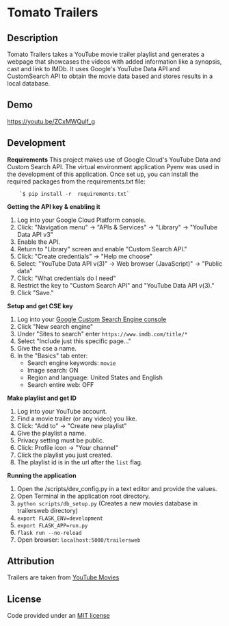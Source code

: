 Tomato Trailers
===


Description
---
Tomato Trailers takes a YouTube movie trailer playlist and generates a webpage 
that showcases the videos with added information like a synopsis, cast and link 
to IMDb. It uses Google's YouTube Data API and CustomSearch API to 
obtain the movie data based and stores results in a local database.


Demo
---
<https://youtu.be/ZCxMWQulf_g>


Development
---
**Requirements**
This project makes use of Google Cloud's YouTube Data and Custom Search API. 
The virtual environment application Pyenv was used in the development of this 
application. Once set up, you can install the required packages from the 
requirements.txt file:

        `$ pip install -r  requirements.txt`

**Getting the API key & enabling it**
1. Log into your Google Cloud Platform console.
2. Click: "Navigation menu" -> "APIs & Services" -> "Library" -> "YouTube Data API v3"
3. Enable the API.
4. Return to "Library" screen and enable "Custom Search API."
5. Click: "Create credentials" -> "Help me choose"
6. Select: "YouTube Data API v(3)" -> Web browser (JavaScript)" -> "Public data"
7. Click: "What credentials do I need"
8. Restrict the key to "Custom Search API" and "YouTube Data API v(3)."
9. Click "Save."

**Setup and get CSE key**
1. Log into your [Google Custom Search Engine console](https://cse.google.com/cse/)
2. Click "New search engine"
3. Under "Sites to search" enter `https://www.imdb.com/title/*`
4. Select "Include just this specific page..."
5. Give the cse a name.
6. In the "Basics" tab enter:
    + Search engine keywords: `movie`
    + Image search: ON
    + Region and language: United States and English
    + Search entire web: OFF

**Make playlist and get ID**
1. Log into your YouTube account.
2. Find a movie trailer (or any video) you like.
3. Click: "Add to" -> "Create new playlist"
4. Give the playlist a name.
5. Privacy setting must be public.
6. Click: Profile icon -> "Your channel"
7. Click the playlist you just created.
8. The playlist id is in the url after the `list` flag.

**Running the application**
1. Open the /scripts/dev_config.py in a text editor and provide the values.
2. Open Terminal in the application root directory.
3. `python scripts/db_setup.py` (Creates a new movies database in trailersweb directory)
4. `export FLASK_ENV=development`
5. `export FLASK_APP=run.py`
6. `flask run --no-reload`
7. Open browser: `localhost:5000/trailersweb`


Attribution
---
Trailers are taken from [YouTube Movies](https://www.youtube.com/movies)


License
---
Code provided under an [MIT license](https://github.com/noelnoche/udacity-tomato-trailers/blob/main/LICENSE.md)
